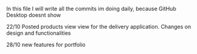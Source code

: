 In this file I will write all the commits im doing daily, because GitHub Desktop doesnt show

22/10
Posted products view view for the delivery application.
Changes on design and functionalities

28/10
new features for portfolio
